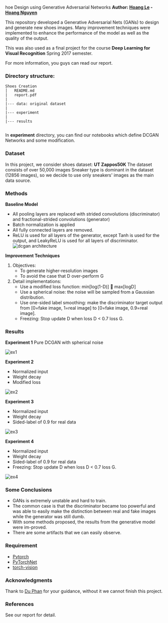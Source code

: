 hoe Design using Generative Adversarial Networks
**Author: [Hoang Le](https://github.com/hminle) - [Hoang Nguyen](https://github.com/hoangnguyen3892)**

This repository developed a Generative Adversarial Nets (GANs) to design and generate new shoes images. Many improvement techniques were implemented to enhance the performance of the model as well as the quality of the output.

This was also used as a final project for the course __Deep Learning for Visual Recognition__ Spring 2017 semester.

For more information, you guys can read our report.

### Directory structure:

```
Shoes Creation
│   README.md
|   report.pdf
|
|--- data: original dataset
| 
|--- experiment
|
|--- results


```

In **experiment** directory, you can find our notebooks which define DCGAN Networks and some modification.

### Dataset

In this project, we consider shoes dataset: **UT Zappos50K**
The dataset consists of over 50,000 images
Sneaker type is dominant in the dataset (12856 images), so we decide to use only sneakers' images as the main data source.

### Methods
**Baseline Model**
- All pooling layers are replaced with strided convolutions (discriminator) and fractional-strided convolutions (generator)
- Batch normalization is applied 
- All fully connected layers are removed.
- ReLU is used for all layers of the generator, except Tanh is used for the output, and LeakyReLU is used for all layers of discriminator.
![dcgan architecture](https://cdn-images-1.medium.com/max/1000/1*39Nnni_nhPDaLu9AnTLoWw.png "DCGAN Architecture")

**Improvement Techniques**
1. Objectives:
    - To generate higher-resolution images 
    - To avoid the case that D over-perform G
2. Detail implementations:
    - Use a modified loss function: 
	        min[log(1-D)]  max[logD] 
    - Use a spherical noise: the noise will be sampled from a Gaussian distribution.
    - Use one-sided label smoothing: make the discriminator target output from [0=fake image, 1=real image] to [0=fake image, 0.9=real image]. 
    - Freezing: Stop update D when loss D < 0.7 loss G.

### Results

**Experiment 1**
Pure DCGAN with spherical noise

![ex1](https://user-images.githubusercontent.com/16201681/28861890-ef380692-779d-11e7-8466-630ef63dfc3a.png)

**Experiment 2**
- Normalized input
- Weight decay
- Modified loss

![ex2](https://user-images.githubusercontent.com/16201681/28861892-ef39dde6-779d-11e7-97fc-04641def50c7.png)

**Experiment 3**
- Normalized input
- Weight decay
- Sided-label of 0.9 for real data

![ex3](https://user-images.githubusercontent.com/16201681/28861891-ef38fcaa-779d-11e7-800e-500074f9e12f.png)

**Experiment 4**
- Normalized input
- Weight decay
- Sided-label of 0.9 for real data
- Freezing: Stop update D when loss D < 0.7 loss G.

![ex4](https://user-images.githubusercontent.com/16201681/28861893-ef3a2cce-779d-11e7-9c01-033edc4aee19.png)

### Some Conclusions

- GANs is extremely unstable and hard to train.
- The common case is that the discriminator became too powerful and was able to easily make the distinction between real and fake images while the generator was still dumb.
- With some methods proposed, the results from the generative model were im-proved.
- There are some artifacts that we can easily observe.

### Requirement

- [Pytorch](pytorch.org)
- [PyTorchNet](https://github.com/pytorch/tnt)
- [torch-vision](https://github.com/pytorch/vision) 

### Acknowledgments

Thank to [Du Phan](https://github.com/fehiepsi) for your guidance, without it we cannot finish this project.

### References
See our report for detail.
